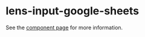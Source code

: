 # lens-input-google-sheets

See the [component page](http://nivvedan.github.io/lens-input-google-sheets) for more information.
